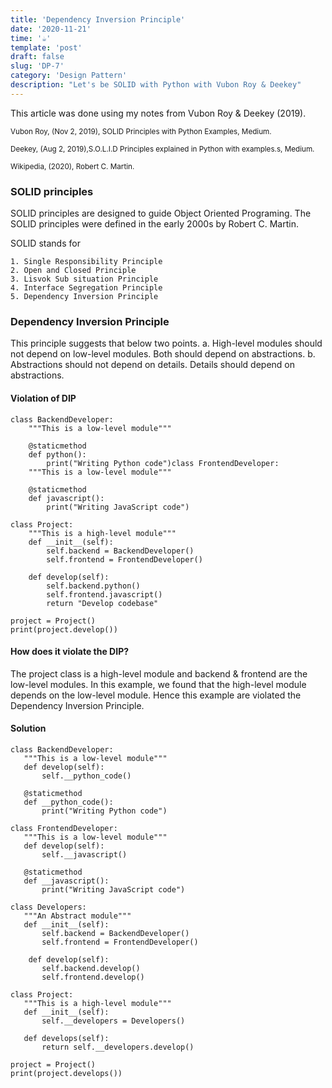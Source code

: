 ```yaml
---
title: 'Dependency Inversion Principle'
date: '2020-11-21'
time: '☕️'
template: 'post'
draft: false
slug: 'DP-7'
category: 'Design Pattern'
description: "Let's be SOLID with Python with Vubon Roy & Deekey"
---
```


This article was done using my notes from Vubon Roy & Deekey (2019).

<sub>Vubon Roy, (Nov 2, 2019), SOLID Principles with Python Examples, Medium.</sub>

<sub>Deekey, (Aug 2, 2019),S.O.L.I.D Principles explained in Python with examples.s, Medium.</sub>

<sub>Wikipedia, (2020), Robert C. Martin.</sub>

### SOLID principles

SOLID principles are designed to guide Object Oriented Programing. The SOLID principles were defined in the early 2000s by Robert C. Martin.

SOLID stands for

    1. Single Responsibility Principle
    2. Open and Closed Principle
    3. Lisvok Sub situation Principle
    4. Interface Segregation Principle
    5. Dependency Inversion Principle

### Dependency Inversion Principle

This principle suggests that below two points.
a. High-level modules should not depend on low-level modules. Both should depend on abstractions.
b. Abstractions should not depend on details. Details should depend on abstractions.

#### Violation of DIP

```
class BackendDeveloper:
    """This is a low-level module"""

    @staticmethod
    def python():
        print("Writing Python code")class FrontendDeveloper:
    """This is a low-level module"""

    @staticmethod
    def javascript():
        print("Writing JavaScript code")

class Project:
    """This is a high-level module"""
    def __init__(self):
        self.backend = BackendDeveloper()
        self.frontend = FrontendDeveloper()

    def develop(self):
        self.backend.python()
        self.frontend.javascript()
        return "Develop codebase"

project = Project()
print(project.develop())
```

#### How does it violate the DIP?

The project class is a high-level module and backend & frontend are the low-level modules. In this example, we found that the high-level module depends on the low-level module. Hence this example are violated the Dependency Inversion Principle.

#### Solution

```
class BackendDeveloper:
   """This is a low-level module"""
   def develop(self):
       self.__python_code()  
    
   @staticmethod
   def __python_code():
       print("Writing Python code")
       
class FrontendDeveloper:
   """This is a low-level module"""
   def develop(self):
       self.__javascript()   
       
   @staticmethod
   def __javascript():
       print("Writing JavaScript code")
       
class Developers:
   """An Abstract module"""
   def __init__(self):
       self.backend = BackendDeveloper()
       self.frontend = FrontendDeveloper()   
       
    def develop(self):
       self.backend.develop()
       self.frontend.develop()
       
class Project:
   """This is a high-level module"""
   def __init__(self):
       self.__developers = Developers()
       
   def develops(self):
       return self.__developers.develop()

project = Project()
print(project.develops())
```

